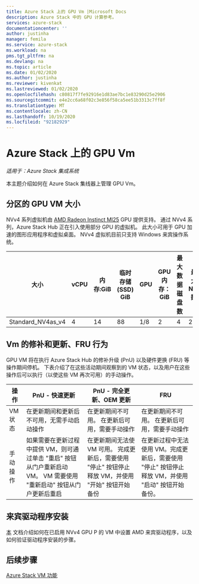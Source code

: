 ```yaml
---
title: Azure Stack 上的 GPU Vm |Microsoft Docs
description: Azure Stack 中的 GPU 计算参考。
services: azure-stack
documentationcenter: ''
author: justinha
manager: femila
ms.service: azure-stack
ms.workload: na
pms.tgt_pltfrm: na
ms.devlang: na
ms.topic: article
ms.date: 01/02/2020
ms.author: justinha
ms.reviewer: kivenkat
ms.lastreviewed: 01/02/2020
ms.openlocfilehash: c80817f7fe92916e1d83ae7bc1e83290d25e2906
ms.sourcegitcommit: e4e2cc6a68f02c3e856f58ca5ee51b3313c7ff8f
ms.translationtype: MT
ms.contentlocale: zh-CN
ms.lasthandoff: 10/19/2020
ms.locfileid: "92182929"
---
```

# <a name="gpu-vms-on-azure-stack"></a>Azure Stack 上的 GPU Vm 

*适用于：Azure Stack 集成系统* 

本主题介绍如何在 Azure Stack 集线器上管理 GPU Vm。


## <a name="partitioned-gpu-vm-size"></a>分区的 GPU VM 大小 

NVv4 系列虚拟机由 [AMD Radeon Instinct MI25](https://www.amd.com/en/products/professional-graphics/instinct-mi25) GPU 提供支持。 通过 NVv4 系列，Azure Stack Hub 正在引入使用部分 GPU 的虚拟机。 此大小可用于 GPU 加速的图形应用程序和虚拟桌面。 NVv4 虚拟机目前只支持 Windows 来宾操作系统。 

| 大小 | vCPU | 内存:GiB | 临时存储 (SSD) GiB | GPU | GPU 内存：GiB | 最大数据磁盘数 | 最大 NIC 数 | 
| --- | --- | --- | --- | --- | --- | --- | --- |   
| Standard_NV4as_v4 |4 |14 |88 | 1/8 | 2 | 4 | 2 | 

## <a name="patch-and-update-fru-behavior-of-vms"></a>Vm 的修补和更新、FRU 行为 

GPU VM 将在执行 Azure Stack Hub 的修补升级 (PnU) 以及硬件更换 (FRU) 等操作期间停机。 下表介绍了在这些活动期间观察到的 VM 状态，以及用户在这些操作后可以执行（以使这些 VM 再次可用）的手动操作。 

| 操作 | PnU - 快速更新 | PnU - 完全更新、OEM 更新 | FRU | 
| --- | --- | --- | --- | 
| VM 状态  | 在更新期间和更新后不可用，无需手动启动操作 | 在更新期间不可用。 在更新后可用，需要手动操作 | 在更新期间不可用。 在更新后可用，需要手动操作| 
| 手动操作 | 如果需要在更新过程中提供 VM，则可通过单击 "重启" 按钮从门户重新启动 VM。 VM 需要使用 "重新启动" 按钮从门户更新后重启 | 在更新期间无法使 VM 可用。 完成更新后，需要使用 "停止" 按钮停止释放 VM，并使用 "开始" 按钮开始备份 | 在更新过程中无法使用 VM。完成更新后，需要使用 "停止" 按钮停止释放 VM，并使用 "启动" 按钮开始备份。| 

## <a name="guest-driver-installation"></a>来宾驱动程序安装 

[本](https://docs.microsoft.com/azure/virtual-machines/windows/n-series-amd-driver-setup) 文档介绍如何在已启用 NVv4 GPU P 的 VM 中设置 AMD 来宾驱动程序，以及如何验证驱动程序安装的步骤。 

## <a name="next-steps"></a>后续步骤 

[Azure Stack VM 功能](azure-stack-vm-considerations.md) 
